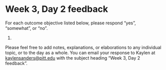 # Week 3, Day 2 feedback

For each outcome objective listed below, please respond “yes”, “somewhat”, or “no”. 

1. 

Please feel free to add notes, explanations, or elaborations to any individual topic, or to the day as a whole. You can email your response to Kaylen at [kaylensanders@pitt.edu](mailto:kaylensanders@pitt.edu) with the subject heading “Week 3, Day 2 feedback”.